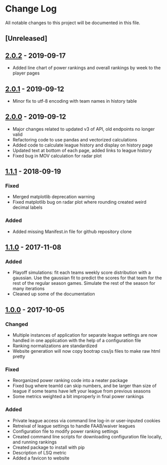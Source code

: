 # Change Log
All notable changes to this project will be documented in this file.

## [Unreleased]

## [2.0.2](https://github.com/rynecarbone/power_ranker/tree/2.0.2) - 2019-09-17
- Added line chart of power rankings and overall rankings by week to the player pages

## [2.0.1](https://github.com/rynecarbone/power_ranker/tree/2.0.1) - 2019-09-12
- Minor fix to utf-8 encoding with team names in history table

## [2.0.0](https://github.com/rynecarbone/power_ranker/tree/2.0.0) - 2019-09-12
- Major changes related to updated v3 of API, old endpoints no longer valid
- Refactoring code to use pandas and vectorized calculations
- Added code to calculate league history and display on history page
- Updated text at bottom of each page, added links to league history
- Fixed bug in MOV calculation for radar plot

## [1.1.1](https://github.com/rynecarbone/power_ranker/tree/1.1.1) - 2018-09-19
### Fixed
- Merged matplotlib deprecation warning
- Fixed matplotlib bug on radar plot where rounding created weird decimal labels
### Added
- Added missing Manifest.in file for github repository clone

## [1.1.0](https://github.com/rynecarbone/power_ranker/tree/1.1.0) - 2017-11-08
### Added
- Playoff simulations: fit each teams weekly score distribution with a gaussian. Use the gaussian fit to predict the scores for that team for the rest of the regular season games. Simulate the rest of the season for many iterations
- Cleaned up some of the documentation

## [1.0.0](https://github.com/rynecarbone/power_ranker/tree/1.0.0) - 2017-10-05
### Changed
- Multiple instances of application for separate league settings 
are now handled in one application with the help of a configuration file
- Ranking normalizations are standardized
- Website generation will now copy bootrap css/js files to make raw html pretty

### Fixed
- Reorganized power ranking code into a neater package
- Fixed bug where teamId can skip numbers, and be larger than size of league if some teams have left your league from previous seasons
- Some metrics weighted a bit improperly in final power rankings

### Added
- Private league access via command line log-in or user-inputed cookies
- Retreival of league settings to handle FAAB/waiver leagues
- Configuration file to modify power ranking settings
- Created command line scripts for downloading configuration file locally, and running rankings
- Created package to install with pip
- Description of LSQ metric
- Added a favicon to website
